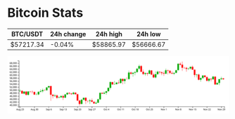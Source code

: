 # Bitcoin Stats

BTC/USDT|24h change|24h high|24h low|
|---|---|---|---|
|$57217.34|-0.04%|$58865.97|$56666.67|

<img src="./chart.svg">
